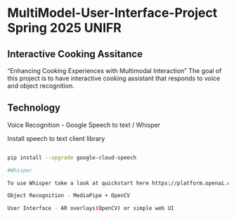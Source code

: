 # MultiModel-User-Interface-Project Spring 2025 UNIFR
##  Interactive Cooking Assitance 
“Enhancing Cooking Experiences with Multimodal Interaction”
The goal of this project is to have interactive cooking assistant that responds to voice and object recognition.
## Technology
Voice Recognition - Google Speech to text / Whisper

Install speech to text client library 

```bash

pip install --upgrade google-cloud-speech

#Whisper

To use Whisper take a look at quickstart here https://platform.openai.com/docs/guides/speech-to-text

Object Recognition - MediaPipe + OpenCV

User Interface - AR overlays(OpenCV) or simple web UI
